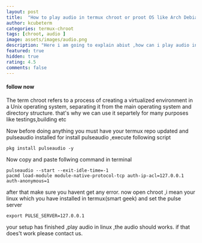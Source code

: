 ```yaml
---
layout: post
title:  "How to play audio in termux chroot or proot OS like Arch Debian Ubuntu etc"
author: kcubeterm
categories: termux-chroot
tags: [chroot, audio ]
image: assets/images/audio.png
description: "Here i am going to explain abiut ,how can i play audio in proot environment with pulseaudio server"
featured: true
hidden: true
rating: 4.5
comments: false
---
```



#### follow now
The term chroot refers to a process of creating a virtualized environment in a Unix operating system, separating it from the main operating system and directory structure. that's why we can use it separtely for many purposes like testings,building etc


Now before doing anything you must have your termux repo updated and pulseaudio installed
for install pulseaudio ,execute following script
```
pkg install pulseaudio -y

```
Now copy and paste follwing command in terminal
```
pulseaudio --start --exit-idle-time=-1
pacmd load-module module-native-protocol-tcp auth-ip-acl=127.0.0.1 auth-anonymous=1
```

after that make sure you havent get any error.
now open chroot ,i mean your linux which you have installed in termux(smart geek)
and set the pulse server 
```
export PULSE_SERVER=127.0.0.1
```
 your setup has finished ,play audio in linux ,the audio should works.
if that does't work please contact us.


